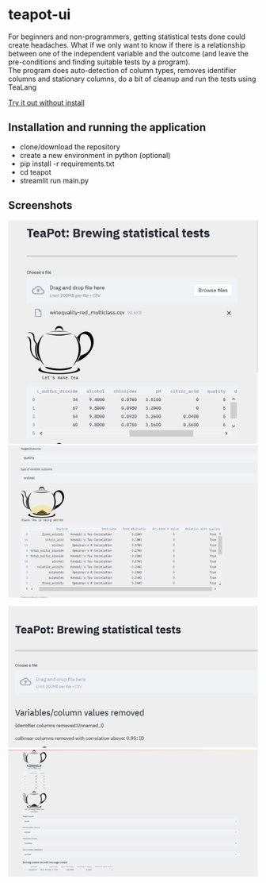 # teapot-ui
For beginners and non-programmers, getting statistical tests done could create headaches. What if we only want to know if there is a relationship between one of the independent variable and the outcome (and leave the pre-conditions and finding suitable tests by a program). \
The program does auto-detection of column types, removes identifier columns and stationary columns,  do a bit of cleanup and run the tests using TeaLang

[Try it out without install](https://dossiers.page/teapot-simplifying-statistical-tests-with-a-click/)

## Installation and running the application 
* clone/download the repository 
* create a new environment in python (optional) 
* pip install -r requirements.txt 
* cd teapot 
* streamlit run main.py 

## Screenshots
![data load wine-quality](wine_quality_file_load.jpg "Data Load")
![automated test with wine quality data](wine_quality_default_tests.jpg "Default tests")

![ar cleanup](teapot_ar_condition_cleanup.jpg "Cleanup ")
![one sided test](teapot_ar_condition.jpg "One sided test")


